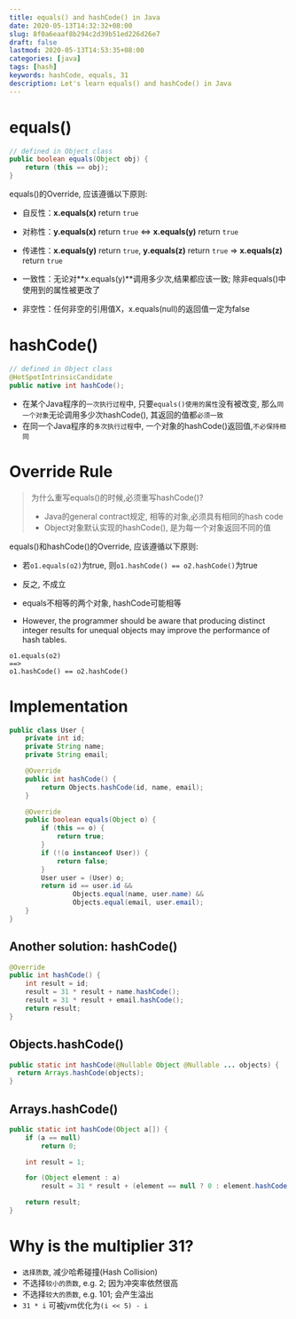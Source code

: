 ```yaml
---
title: equals() and hashCode() in Java
date: 2020-05-13T14:32:32+08:00
slug: 8f0a6eaaf8b294c2d39b51ed226d26e7
draft: false
lastmod: 2020-05-13T14:53:35+08:00
categories: [java]
tags: [hash]
keywords: hashCode, equals, 31 
description: Let's learn equals() and hashCode() in Java
---
```

# equals()

```java
// defined in Object class
public boolean equals(Object obj) {
	return (this == obj);
}
```

equals()的Override, 应该遵循以下原则:

-   自反性：**x.equals(x)** return `true`

-   对称性：**y.equals(x)** return `true` <=> **x.equals(y)** return `true`

-   传递性：**x.equals(y)** return `true`, **y.equals(z)** return `true` => **x.equals(z)** return `true`

-   一致性：无论对**x.equals(y)**调用多少次,结果都应该一致; 除非equals()中使用到的属性被更改了

-   非空性：任何非空的引用值X，x.equals(null)的返回值一定为false

# hashCode()

```java
// defined in Object class
@HotSpotIntrinsicCandidate
public native int hashCode();
```

-   在某个Java程序的`一次执行过程`中, 只要`equals()使用的属性`没有被改变, 那么`同一个对象`无论调用多少次hashCode(), 其返回的值都`必须一致`
-   在同一个Java程序的`多次执行过程`中, 一个对象的hashCode()返回值,`不必保持相同`

# Override Rule

>   为什么重写equals()的时候,必须重写hashCode()?
>
>   -   Java的general contract规定, 相等的对象,必须具有相同的hash code
>   -   Object对象默认实现的hashCode(), 是为每一个对象返回不同的值

equals()和hashCode()的Override, 应该遵循以下原则:

-   若`o1.equals(o2)`为true, 则`o1.hashCode() == o2.hashCode()`为true

-   反之, 不成立

-   equals不相等的两个对象, hashCode可能相等

-   However, the programmer should be aware that producing distinct integer results for unequal objects may improve the performance of hash tables.


```text
o1.equals(o2) 
==> 
o1.hashCode() == o2.hashCode()
```

# Implementation

```java
public class User {
    private int id;
    private String name;
    private String email;

    @Override
    public int hashCode() {
        return Objects.hashCode(id, name, email);
    }

    @Override
    public boolean equals(Object o) {
        if (this == o) {
            return true;
        }
        if (!(o instanceof User)) {
            return false;
        }
        User user = (User) o;
        return id == user.id &&
                Objects.equal(name, user.name) &&
                Objects.equal(email, user.email);
    }
}
```

## Another solution: hashCode()

```java
@Override
public int hashCode() {
    int result = id;
    result = 31 * result + name.hashCode();
    result = 31 * result + email.hashCode();
    return result;
}
```

## Objects.hashCode()

```java
public static int hashCode(@Nullable Object @Nullable ... objects) {
  return Arrays.hashCode(objects);
}
```

## Arrays.hashCode()

```java
public static int hashCode(Object a[]) {
    if (a == null)
        return 0;

    int result = 1;

    for (Object element : a)
        result = 31 * result + (element == null ? 0 : element.hashCode());

    return result;
}
```

# Why is the multiplier 31?

-   `选择质数`, 减少哈希碰撞(Hash Collision)
-   不选择`较小的质数`, e.g. 2; 因为冲突率依然很高
-   不选择`较大的质数`, e.g. 101; 会产生溢出
-   `31 * i` 可被jvm优化为`(i << 5) - i`
